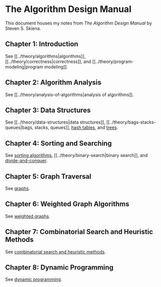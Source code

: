 # The Algorithm Design Manual

This document houses my notes from _The Algorithm Design Manual_ by Steven S.
Skiena.

## Chapter 1: Introduction

See [[../theory/algorithms|algorithms]], [[../theory/correctness|correctness]],
and [[../theory/program-modeling|program modeling]].

## Chapter 2: Algorithm Analysis

See [[../theory/analysis-of-algorithms|analysis of algorithms]].

## Chapter 3: Data Structures

See [[../theory/data-structures|data structures]],
[[../theory/bags-stacks-queues|bags, stacks, queues]],
[hash tables](../theory/hash-tables.org), and [trees](../theory/trees.org).

## Chapter 4: Sorting and Searching

See [sorting algorithms](../theory/sorting-algorithms.org),
[[../theory/binary-search|binary search]], and
[divide-and-conquer](../theory/divide-and-conquer.org).

## Chapter 5: Graph Traversal

See [graphs](../theory/graphs.org).

## Chapter 6: Weighted Graph Algorithms

See [weighted graphs](../theory/weighted-graphs.org).

## Chapter 7: Combinatorial Search and Heuristic Methods

See
[combinatorial search and heuristic methods](../theory/combinatorial-search-and-heuristic-methods.org).

## Chapter 8: Dynamic Programming

See [dynamic programming](../theory/dynamic-programming.org).
